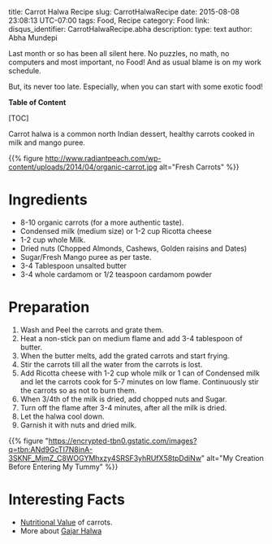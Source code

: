 title: Carrot Halwa Recipe
slug: CarrotHalwaRecipe
date: 2015-08-08 23:08:13 UTC-07:00
tags: Food, Recipe
category: Food
link:
disqus_identifier: CarrotHalwaRecipe.abha
description:
type: text
author: Abha Mundepi

Last month or so has been all silent here. No puzzles, no math, no
computers and most important, no Food! And as usual blame is on my work
schedule.

But, its never too late. Especially, when you can start with some 
exotic food!

<!--more-->

**Table of Content**

[TOC]

Carrot halwa is a common north Indian dessert, healthy carrots cooked 
in milk and mango puree.

{{% figure http://www.radiantpeach.com/wp-content/uploads/2014/04/organic-carrot.jpg alt="Fresh Carrots" %}}

Ingredients
===========

-   8-10 organic carrots (for a more authentic taste).
-   Condensed milk (medium size) or 1-2 cup Ricotta cheese
-   1-2 cup whole Milk.
-   Dried nuts (Chopped Almonds, Cashews, Golden raisins and Dates)
-   Sugar/Fresh Mango puree as per taste.
-   3-4 Tablespoon unsalted butter
-   3-4 whole cardamom or 1/2 teaspoon cardamom powder

Preparation
===========

1.  Wash and Peel the carrots and grate them.
2.  Heat a non-stick pan on medium flame and add 3-4 tablespoon of
    butter.
3.  When the butter melts, add the grated carrots and start frying.
4.  Stir the carrots till all the water from the carrots is lost.
5.  Add Ricotta cheese with 1-2 cup whole milk or 1 can of Condensed
    milk and let the carrots cook for 5-7 minutes on low flame.
    Continuously stir the carrots so as not to burn them.
6.  When 3/4th of the milk is dried, add chopped nuts and Sugar.
7.  Turn off the flame after 3-4 minutes, after all the milk is dried.
8.  Let the halwa cool down.
9.  Garnish it with nuts and dried milk.

{{% figure "https://encrypted-tbn0.gstatic.com/images?q=tbn:ANd9GcTI7N8inA-3SKNF_MjmZ_C8WOGYMhxzy4SRSF3yhRUfX58tpDdiNw" alt="My Creation Before Entering My Tummy" %}}

Interesting Facts
=================

-   [Nutritional Value](http://www.nutrition-and-you.com/carrots.html)
    of carrots.
-   More about [Gajar Halwa](https://en.wikipedia.org/wiki/Gajar_Ka_Halwa)

